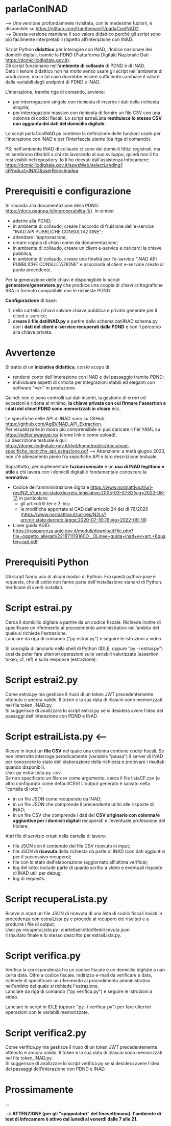 # parlaConINAD

--> Una versione profondamnete rivisitata, con le medesime fuzioni, è disponibile su https://github.com/franthemanIT/parlaConINAD2.  
--> Questa versione mantiene il suo valore didattico perché gli script sono più facilmente interpretabili rispetto all'interazione con INAD.

Script Python **didattico** per interagire con INAD, l'Indice nazionale dei domicili digitali, tramite la PDND (Piattaforma Digitale Nazionale Dati - https://domiciliodigitale.gov.it).  
Gli script funzionano nell'**ambiente di collaudo** di PDND e di INAD.  
Dato il tenore didattico non ha molto senso usare gli script nell'ambiente di produzione, ma in tal caso dovrebbe essere sufficiente cambiare il valore delle variabili degli endpoint di PDND e INAD.  

L'interazione, tramite riga di comando, avviene:
- per interrogazioni singole con richiesta di inserire i dati della richiesta singola;
- per interrogazioni massive con richiesta di fornire un file CSV con una colonna di codici fiscali. Lo script estraiLista **restituisce lo stesso CSV con aggiunta dei dati del domicilio digitale**.

Lo script parlaConINAD.py contiene la definizione delle funzioni usate per l'interazione con INAD e per l'interfaccia utente (da riga di comando).  

PS: nell'ambiente INAD di collaudo ci sono dei domicili fittizi registrati, ma mi sembrano riferibili a chi sta lavorando al suo sviluppo, quindi non li ho resi visibili nel repository. Io li ho ricevuti dall'assistenza Infocamere: https://domiciliodigitale.gov.it/aswsWeb/selectLanding?idProduct=INAD&userRole=inadpa 

# Prerequisiti e configurazione

Si rimanda alla documentazione della PDND: https://docs.pagopa.it/interoperabilita-1/). In sintesi:
- aderire alla PDND;
- in ambiente di collaudo, creare l'accordo di fruizione dell'e-service "INAD API PUBBLICHE CONSULTAZIONE";
- attendere l'approvazione;
- creare coppia di chiavi come da documentazione;
- in ambiente di collaudo, creare un client e-service e caricarci la chiave pubblica;
- in ambiente di collaudo, creare una finalità per l'e-service "INAD API PUBBLICHE CONSULTAZIONE" e associarla al client e-service creato al punto precedente.

Per la generazione delle chiavi è disponigibile lo script **generatore/generatore.py** che produce una coppia di chiavi crittografiche RSA in formato compatibile con le richieste PDND.

**Configurazione** di base:
1) nella cartella /chiavi salvare chiave pubblica e privata generate per il client e-service;
2) **creare il file datiINAD.py** a partire dallo schema datiINAD.schema.py con i **dati del client e-service recuperati dalla PDND** e con il percorso alla chiave privata.

# Avvertenze

Si tratta di un'**iniziativa didattica**, con lo scopo di:
- rendersi conto dell'interazione con INAD e del passaggio tramite PDND;
- individuare aspetti di criticità per integrazioni stabili ed eleganti con software "veri" in produzione.

Quindi: non ci sono controlli sui dati inseriti, la gestione di errori ed eccezioni è ridotta al minimo, **la chiave privata con cui firmare l'assertion e i dati del clinet PDND sono memorizzati in chiaro** ecc.

Le specifiche delle API di INAD sono su GitHub: https://github.com/AgID/INAD_API_Extraction.  
Per visualizzarle in modo più comprensibile si può caricare il fiel YAML su https://editor.swagger.io/ (come link o come upload).  
La descrizione testuale è qui: https://domiciliodigitale.gov.it/dgit/home/public/docs/inad-specifiche_tecniche_api_estrazione.pdf
--> Attenzione: a metà giugno 2023, non c'è alineamento pieno fra sepcifiche API e loro descrizione testuale.

Soprattutto, per implementare **fuzioni sensate** e un **uso di INAD legittimo e utile** a chi lavora con i domicili digitali è fondamentale conoscere la **normativa**:  
- Codice dell'amministrazione digitale https://www.normattiva.it/uri-res/N2Ls?urn:nir:stato:decreto.legislativo:2005-03-07;82!vig=2023-06-17, in particolare:
	- gli articoli 6-ter e 3-bis;
	- le modifiche apportate al CAD dall'articolo 24 del dl 76/2020 (https://www.normattiva.it/uri-res/N2Ls?urn:nir:stato:decreto.legge:2020-07-16;76!vig=2022-09-18)
- Linee guida AGID: https://trasparenza.agid.gov.it/moduli/downloadFile.php?file=oggetto_allegati/221871119160O__OLinee+guida+inad+ex+art.+6quater+cad.pdf


# Prerequisiti Python

Gli script fanno uso di alcuni moduli di Python. Fra questi python-jose e requests, che di solito non fanno parte dell'installazione stanard di Python.  
Verificare di averli installati.

# Script estrai.py

Cerca il domicilio digitale a partire da un codice fiscale. Richiede inoltre di specificare un riferimento al procedimento amministrativo nell'ambito del quale si richiede l'estrazione.  
Lanciare da riga di comando ("py estrai.py") e seguire le istruzioni a video.

Si consiglia di lanciarlo nella shell di Python (IDLE, oppure "py -i estrai.py") così da poter fare ulteriori operazioni sulle variabili valorizzate (assertion, token, cf, ref) e sulla response (estrazione).  

# Script estrai2.py

Come estrai.py ma gestisce il riuso di un token JWT precedentemente ottenuto e ancora valido. Il token e la sua data di rilascio sono memorizzati nel file token_INAD.py.  
Si suggerisce di analizzare lo script estrai.py se si desidera avere l'idea dei passaggi dell'interazione con PDND e INAD.  

# Script estraiLista.py <--

Riceve in input un **file CSV** nel quale una colonna contiene codici fiscali.
Se non interrotto interroga perodicamente (variabile "pausa") il server di INAD per conoscere lo stato dell'elaborazione della richiesta e prelevare i risultati quando disponibili.  
Uso: py estraiLista.py <nomefile>.csv  
Se non specificato un file csv come argomento, cerca il file listaCF.csv (o altro configurato come defaultCSV)
L'output generato è salvato nella "cartella di lotto":
- in un file JSON come recuperato da INAD;
- in un file JSON che comprende il precendente unito alle risposte di INAD;
- in un file CSV che comprende i dati del **CSV originario con colonna/e aggiuntive per i domicili digitali** recuperati e l'eventuale professione del titolare.

Altri file di servizio creati nella cartella di lavoro:
- file JSON con il contenuto del file CSV ricevuto in input;
- file JSON di **ricevuta** della richiesta da parte di INAD (con dati aggiuntivi per il successivo recupero);
- file con lo stato dell'elaborazione (aggiornato all'ultima verifica);
- log del lotto: include parte di quanto scritto a video e eventuali risposte di INAD utili per debug;
- log di requests.

# Script recuperaLista.py

Riceve in input un file JSON di ricevuta di una lista di codici fiscali inviati in precedenza con estraiLista.py e procede al recupero dei risultati e a produrre i file di output.  
Uso: py recuperaLista.py .\cartelladilotto\filediricevuta.json  
Il risultato finale è lo stesso descritto per estraiLista.py.  


# Script verifica.py

Verifica la corrispondenza fra un codice fiscale e un domicilio digitale a uan certa data. Oltre a codice fiscale, indirizzo e-mail da verificare e data, richiede di specificare un riferimento al procedimento amministrativo nell'ambito del quale si richiede l'estrazione.  
Lanciare da riga di comando ("py verifica.py") e seguire le istruzioni a video.

Lanciare lo script in IDLE (oppure "py -i verifica-py") per fare ulteriori operazioni con le variabili memorizzate.


# Script verifica2.py

Come verifica.py ma gestisce il riuso di un token JWT precedentemente ottenuto e ancora valido. Il token e la sua data di rilascio sono memorizzati nel file token_INAD.py.  
Si suggerisce di analizzare lo script verifica.py se si desidera avere l'idea dei passaggi dell'interazione con PDND e INAD.  


# Prossimamente
...


**--> ATTENZIONE (per gli "spippolatori" del finesettimana): l'ambiente di test di Infocamere è attivo dal lunedì al venerdì dalle 7 alle 21.**

